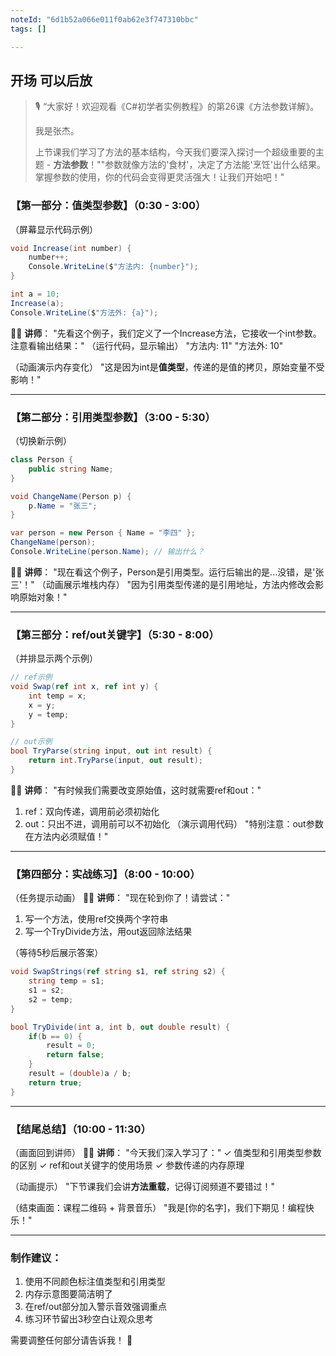 ```yaml
---
noteId: "6d1b52a066e011f0ab62e3f747310bbc"
tags: []

---
```


## **开场**  可以后放

> 🎙️ “大家好！欢迎观看《C#初学者实例教程》的第26课《方法参数详解》。
> 
> 我是张杰。
> 
> 上节课我们学习了方法的基本结构，今天我们要深入探讨一个超级重要的主题 - **方法参数**！""参数就像方法的'食材'，决定了方法能'烹饪'出什么结果。掌握参数的使用，你的代码会变得更灵活强大！让我们开始吧！"




### **【第一部分：值类型参数】（0:30 - 3:00）**
（屏幕显示代码示例）
```csharp
void Increase(int number) {
    number++;
    Console.WriteLine($"方法内: {number}");
}

int a = 10;
Increase(a);
Console.WriteLine($"方法外: {a}");
```

👨‍💻 **讲师**：
"先看这个例子，我们定义了一个Increase方法，它接收一个int参数。注意看输出结果："
（运行代码，显示输出）
"方法内: 11"
"方法外: 10"

（动画演示内存变化）
"这是因为int是**值类型**，传递的是值的拷贝，原始变量不受影响！"

---

### **【第二部分：引用类型参数】（3:00 - 5:30）**
（切换新示例）
```csharp
class Person {
    public string Name;
}

void ChangeName(Person p) {
    p.Name = "张三";
}

var person = new Person { Name = "李四" };
ChangeName(person);
Console.WriteLine(person.Name); // 输出什么？
```

👨‍💻 **讲师**：
"现在看这个例子，Person是引用类型。运行后输出的是...没错，是'张三'！"
（动画展示堆栈内存）
"因为引用类型传递的是引用地址，方法内修改会影响原始对象！"

---

### **【第三部分：ref/out关键字】（5:30 - 8:00）**
（并排显示两个示例）
```csharp
// ref示例
void Swap(ref int x, ref int y) {
    int temp = x;
    x = y;
    y = temp;
}

// out示例
bool TryParse(string input, out int result) {
    return int.TryParse(input, out result);
}
```

👨‍💻 **讲师**：
"有时候我们需要改变原始值，这时就需要ref和out："
1. ref：双向传递，调用前必须初始化
2. out：只出不进，调用前可以不初始化
（演示调用代码）
"特别注意：out参数在方法内必须赋值！"

---

### **【第四部分：实战练习】（8:00 - 10:00）**
（任务提示动画）
👨‍💻 **讲师**：
"现在轮到你了！请尝试："
1. 写一个方法，使用ref交换两个字符串
2. 写一个TryDivide方法，用out返回除法结果

（等待5秒后展示答案）
```csharp
void SwapStrings(ref string s1, ref string s2) {
    string temp = s1;
    s1 = s2;
    s2 = temp;
}

bool TryDivide(int a, int b, out double result) {
    if(b == 0) {
        result = 0;
        return false;
    }
    result = (double)a / b;
    return true;
}
```

---

### **【结尾总结】（10:00 - 11:30）**
（画面回到讲师）
👨‍💻 **讲师**：
"今天我们深入学习了："
✓ 值类型和引用类型参数的区别
✓ ref和out关键字的使用场景
✓ 参数传递的内存原理

（动画提示）
"下节课我们会讲**方法重载**，记得订阅频道不要错过！"

（结束画面：课程二维码 + 背景音乐）
"我是[你的名字]，我们下期见！编程快乐！"

---

### **制作建议**：
1. 使用不同颜色标注值类型和引用类型
2. 内存示意图要简洁明了
3. 在ref/out部分加入警示音效强调重点
4. 练习环节留出3秒空白让观众思考

需要调整任何部分请告诉我！ 🚀